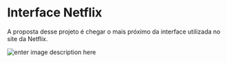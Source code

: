 # Interface Netflix
A proposta desse projeto é chegar o mais próximo da interface utilizada no site da Netflix. 

![enter image description here](https://logodownload.org/wp-content/uploads/2014/10/netflix-logo-5.png)
